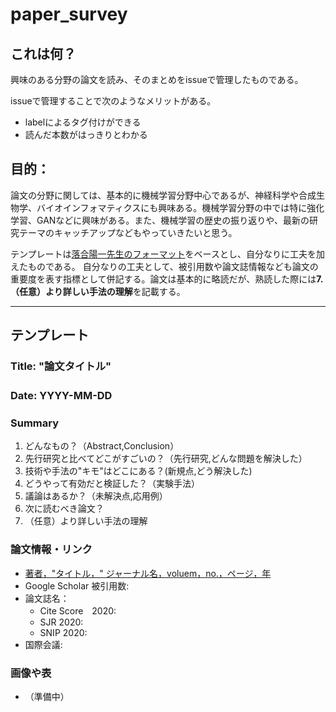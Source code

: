 # paper_survey

## これは何？
興味のある分野の論文を読み、そのまとめをissueで管理したものである。　　

issueで管理することで次のようなメリットがある。
- labelによるタグ付けができる
- 読んだ本数がはっきりとわかる  

目的：
- 


論文の分野に関しては、基本的に機械学習分野中心であるが、神経科学や合成生物学、バイオインフォマティクスにも興味ある。機械学習分野の中では特に強化学習、GANなどに興味がある。また、機械学習の歴史の振り返りや、最新の研究テーマのキャッチアップなどもやっていきたいと思う。

テンプレートは[落合陽一先生のフォーマット](https://www.slideshare.net/Ochyai/1-ftma15)をベースとし、自分なりに工夫を加えたものである。
自分なりの工夫として、被引用数や論文誌情報なども論文の重要度を表す指標として併記する。論文は基本的に略読だが、熟読した際には**7. （任意）より詳しい手法の理解**を記載する。


---

## テンプレート
### Title:  "論文タイトル"　　
### Date:   YYYY-MM-DD　　
### Summary
1. どんなもの？（Abstract,Conclusion）
2. 先行研究と比べてどこがすごいの？（先行研究,どんな問題を解決した）
3. 技術や手法の"キモ"はどこにある？(新規点,どう解決した)
4. どうやって有効だと検証した？（実験手法）
5. 議論はあるか？（未解決点,応用例）
6. 次に読むべき論文？
7. （任意）より詳しい手法の理解

### 論文情報・リンク
- [著者，"タイトル，" ジャーナル名，voluem，no.，ページ，年](論文リンク)
- Google Scholar 被引用数:
- 論文誌名：
  -  Cite Score　2020:
  -  SJR 2020:
  -  SNIP 2020:
- 国際会議:

### 画像や表
- （準備中）
